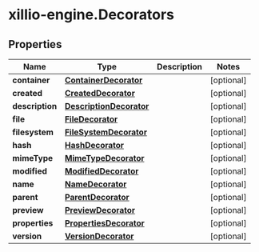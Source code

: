 # xillio-engine.Decorators

## Properties
Name | Type | Description | Notes
------------ | ------------- | ------------- | -------------
**container** | [**ContainerDecorator**](ContainerDecorator.md) |  | [optional] 
**created** | [**CreatedDecorator**](CreatedDecorator.md) |  | [optional] 
**description** | [**DescriptionDecorator**](DescriptionDecorator.md) |  | [optional] 
**file** | [**FileDecorator**](FileDecorator.md) |  | [optional] 
**filesystem** | [**FileSystemDecorator**](FileSystemDecorator.md) |  | [optional] 
**hash** | [**HashDecorator**](HashDecorator.md) |  | [optional] 
**mimeType** | [**MimeTypeDecorator**](MimeTypeDecorator.md) |  | [optional] 
**modified** | [**ModifiedDecorator**](ModifiedDecorator.md) |  | [optional] 
**name** | [**NameDecorator**](NameDecorator.md) |  | [optional] 
**parent** | [**ParentDecorator**](ParentDecorator.md) |  | [optional] 
**preview** | [**PreviewDecorator**](PreviewDecorator.md) |  | [optional] 
**properties** | [**PropertiesDecorator**](PropertiesDecorator.md) |  | [optional] 
**version** | [**VersionDecorator**](VersionDecorator.md) |  | [optional] 


